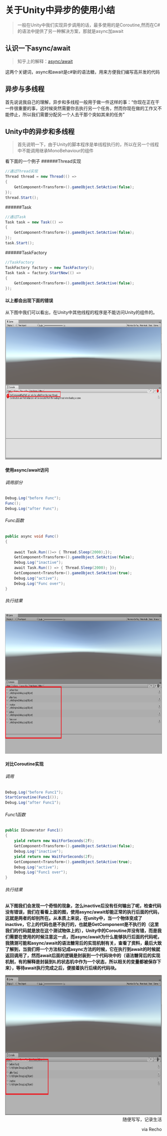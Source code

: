 # 关于Unity中异步的使用小结
> 一般在Unity中我们实现异步调用的话，最多使用的是Coroutine,然而在C#的语法中提供了另一种解决方案，那就是async加await

## 认识一下async/await
> 知乎上的解释：[async/await](https://www.zhihu.com/question/56651792)

这两个关键词，async和await是c#新的语法糖，用来方便我们编写高并发的代码

## 异步与多线程
首先说说我自己的理解，异步和多线程一般用于做一件这样的事：“你现在正在干一件很重要的事，这时候突然需要你去执行另一个任务，然而你现在做的工作又不能停止，所以我们需要分配另一个人去干那个突如其来的任务”

## Unity中的异步和多线程
> 首先说明一下，由于Unity的脚本程序是单线程执行的，所以在另一个线程中不能调用继承MonoBehaviour的组件

看下面的一个例子
######Thread实现
```C#
//通过Thread实现
Thread thread = new Thread(() =>
{
	GetComponent<Transform>().gameObject.SetActive(false);
});
thread.Start();
```
######Task
```c#
//通过Task
Task task = new Task(() =>
{
	GetComponent<Transform>().gameObject.SetActive(false);
});
task.Start();
```
######TaskFactory
```c#
//TaskFactory
TaskFactory factory = new TaskFactory();
Task task = factory.StartNew(() =>
{
    GetComponent<Transform>().gameObject.SetActive(false);
});
```
#### 以上都会出现下面的错误
从下图中我们可以看出，在Unity中其他线程的程序是不能访问Unity的组件的。
<div align="center">
<img src="./img/asyncAwait1.png" width="728" height="450"/>
</div>

#### 使用async/await访问
###### 调用部分
```c#
Debug.Log("before Func");
Func();
Debug.Log("after Func");
```
###### Func函数
```c#
public async void Func()
{

    await Task.Run(()=> { Thread.Sleep(2000);});
    GetComponent<Transform>().gameObject.SetActive(false);
    Debug.Log("inactive");
    await Task.Run(() => { Thread.Sleep(2000); });
    GetComponent<Transform>().gameObject.SetActive(true);
    Debug.Log("active");
    Debug.Log("Func over");
}
```
###### 执行结果
<div align="center">
<img src="./img/asyncAwait2.png" width="728" height="450"/>
</div>

#### 对比Coroutine实现
###### 调用
```c#
Debug.Log("before Func1");
StartCoroutine(Func1());
Debug.Log("after Func1");
```
###### Func1函数
```c#
public IEnumerator Func1()
{
    yield return new WaitForSeconds(2f);
    GetComponent<Transform>().gameObject.SetActive(false);
    Debug.Log("inactive");
    yield return new WaitForSeconds(2f);
    GetComponent<Transform>().gameObject.SetActive(true);
    Debug.Log("active");
    Debug.Log("Func1 over");
}
```
###### 执行结果
**从下图我们会发现一个奇怪的现象，怎么inactive后没有任何输出了呢，检查代码没有错误，我们在看看上面的图，使用async/await却能正常的执行后面的代码，这就是两者的却别所在。从本质上来说，在unity中，当一个物体变成了inactive，它上的代码也是不执行的，也就是GetComponent是不执行的（这里我们的代码就是放在这个测试物体上的），Unity中的Coroutine并没有错，而是我们需要在使用的时候注意这一点，而async/await为什么能够执行后面的代码呢，我猜测可能和async/await的语法糖背后的实现机制有关，查看了资料，最后大致了解到，当我们将一个方法标记成async方法的时候，它在执行到await的时候就返回调用了，然而await后面的逻辑是封装到一个代码块中的（语法糖背后的实现机制，有的解释是封装到IL的状态机中作为一个状态，所以相关的变量都被保存下来），等待await执行完成之后，便接着执行后续的代码块。**
<div align="center">
<img src="./img/asyncAwait3.png" width="728" height="450"/>
</div>

<div align="right">
随便写写，记录生活
<p>via Recho</p>
</div>